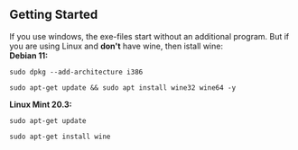 ## Getting Started
If you use windows, the exe-files start without an additional program.
But if you are using Linux and **don't** have wine, then istall wine: \
**Debian 11:**

    sudo dpkg --add-architecture i386
    
    sudo apt-get update && sudo apt install wine32 wine64 -y
**Linux Mint 20.3:**

    sudo apt-get update
    
    sudo apt-get install wine
